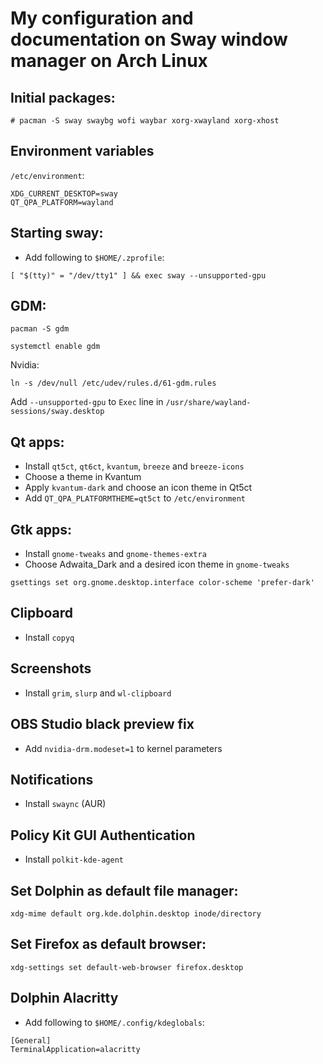 # My configuration and documentation on Sway window manager on Arch Linux

## Initial packages:
```
# pacman -S sway swaybg wofi waybar xorg-xwayland xorg-xhost
```

## Environment variables
```/etc/environment```:
```
XDG_CURRENT_DESKTOP=sway
QT_QPA_PLATFORM=wayland
```

## Starting sway:
* Add following to ```$HOME/.zprofile```:
```
[ "$(tty)" = "/dev/tty1" ] && exec sway --unsupported-gpu
```

## GDM:
```
pacman -S gdm
```
```
systemctl enable gdm
```
Nvidia:
```
ln -s /dev/null /etc/udev/rules.d/61-gdm.rules
```
Add ```--unsupported-gpu``` to ```Exec``` line in ```/usr/share/wayland-sessions/sway.desktop```

## Qt apps:
* Install ```qt5ct```, ```qt6ct```, ```kvantum```, ```breeze``` and ```breeze-icons```
* Choose a theme in Kvantum
* Apply ```kvantum-dark``` and choose an icon theme in Qt5ct
* Add ```QT_QPA_PLATFORMTHEME=qt5ct``` to ```/etc/environment```

## Gtk apps:
* Install ```gnome-tweaks``` and ```gnome-themes-extra```
* Choose Adwaita_Dark and a desired icon theme in ```gnome-tweaks```
```
gsettings set org.gnome.desktop.interface color-scheme 'prefer-dark'
```

## Clipboard
* Install ```copyq```

## Screenshots
* Install ```grim```, ```slurp``` and ```wl-clipboard```

## OBS Studio black preview fix
* Add ```nvidia-drm.modeset=1``` to kernel parameters

## Notifications
* Install ```swaync``` (AUR)

## Policy Kit GUI Authentication
* Install ```polkit-kde-agent```

## Set Dolphin as default file manager:
```
xdg-mime default org.kde.dolphin.desktop inode/directory
```

## Set Firefox as default browser:
```
xdg-settings set default-web-browser firefox.desktop
```

## Dolphin Alacritty
* Add following to ```$HOME/.config/kdeglobals```:
```
[General]
TerminalApplication=alacritty
```
